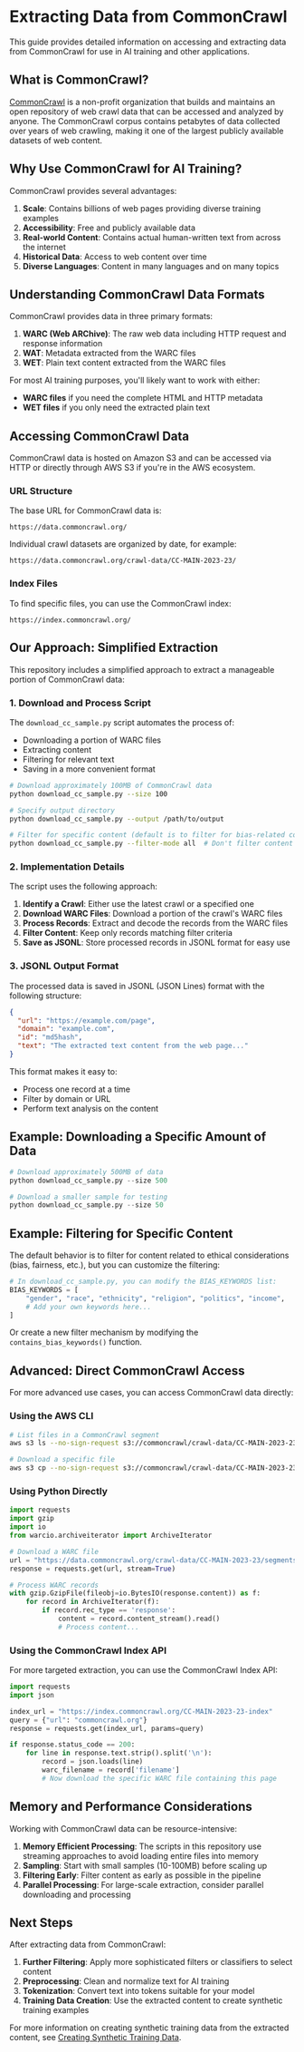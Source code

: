 # Extracting Data from CommonCrawl

This guide provides detailed information on accessing and extracting data from CommonCrawl for use in AI training and other applications.

## What is CommonCrawl?

[CommonCrawl](https://commoncrawl.org/) is a non-profit organization that builds and maintains an open repository of web crawl data that can be accessed and analyzed by anyone. The CommonCrawl corpus contains petabytes of data collected over years of web crawling, making it one of the largest publicly available datasets of web content.

## Why Use CommonCrawl for AI Training?

CommonCrawl provides several advantages:

1. **Scale**: Contains billions of web pages providing diverse training examples
2. **Accessibility**: Free and publicly available data
3. **Real-world Content**: Contains actual human-written text from across the internet
4. **Historical Data**: Access to web content over time
5. **Diverse Languages**: Content in many languages and on many topics

## Understanding CommonCrawl Data Formats

CommonCrawl provides data in three primary formats:

1. **WARC (Web ARChive)**: The raw web data including HTTP request and response information
2. **WAT**: Metadata extracted from the WARC files
3. **WET**: Plain text content extracted from the WARC files

For most AI training purposes, you'll likely want to work with either:
- **WARC files** if you need the complete HTML and HTTP metadata
- **WET files** if you only need the extracted plain text

## Accessing CommonCrawl Data

CommonCrawl data is hosted on Amazon S3 and can be accessed via HTTP or directly through AWS S3 if you're in the AWS ecosystem.

### URL Structure

The base URL for CommonCrawl data is:
```
https://data.commoncrawl.org/
```

Individual crawl datasets are organized by date, for example:
```
https://data.commoncrawl.org/crawl-data/CC-MAIN-2023-23/
```

### Index Files

To find specific files, you can use the CommonCrawl index:
```
https://index.commoncrawl.org/
```

## Our Approach: Simplified Extraction

This repository includes a simplified approach to extract a manageable portion of CommonCrawl data:

### 1. Download and Process Script

The `download_cc_sample.py` script automates the process of:
- Downloading a portion of WARC files
- Extracting content
- Filtering for relevant text
- Saving in a more convenient format

```bash
# Download approximately 100MB of CommonCrawl data
python download_cc_sample.py --size 100

# Specify output directory
python download_cc_sample.py --output /path/to/output

# Filter for specific content (default is to filter for bias-related content)
python download_cc_sample.py --filter-mode all  # Don't filter content
```

### 2. Implementation Details

The script uses the following approach:

1. **Identify a Crawl**: Either use the latest crawl or a specified one
2. **Download WARC Files**: Download a portion of the crawl's WARC files
3. **Process Records**: Extract and decode the records from the WARC files
4. **Filter Content**: Keep only records matching filter criteria
5. **Save as JSONL**: Store processed records in JSONL format for easy use

### 3. JSONL Output Format

The processed data is saved in JSONL (JSON Lines) format with the following structure:

```json
{
  "url": "https://example.com/page",
  "domain": "example.com",
  "id": "md5hash",
  "text": "The extracted text content from the web page..."
}
```

This format makes it easy to:
- Process one record at a time
- Filter by domain or URL
- Perform text analysis on the content

## Example: Downloading a Specific Amount of Data

```python
# Download approximately 500MB of data
python download_cc_sample.py --size 500

# Download a smaller sample for testing
python download_cc_sample.py --size 50
```

## Example: Filtering for Specific Content

The default behavior is to filter for content related to ethical considerations (bias, fairness, etc.), but you can customize the filtering:

```python
# In download_cc_sample.py, you can modify the BIAS_KEYWORDS list:
BIAS_KEYWORDS = [
    "gender", "race", "ethnicity", "religion", "politics", "income", 
    # Add your own keywords here...
]
```

Or create a new filter mechanism by modifying the `contains_bias_keywords()` function.

## Advanced: Direct CommonCrawl Access

For more advanced use cases, you can access CommonCrawl data directly:

### Using the AWS CLI

```bash
# List files in a CommonCrawl segment
aws s3 ls --no-sign-request s3://commoncrawl/crawl-data/CC-MAIN-2023-23/segments/1685224643388.28/warc/

# Download a specific file
aws s3 cp --no-sign-request s3://commoncrawl/crawl-data/CC-MAIN-2023-23/segments/1685224643388.28/warc/CC-MAIN-20230528083433-20230528113433-00000.warc.gz local-file.warc.gz
```

### Using Python Directly

```python
import requests
import gzip
import io
from warcio.archiveiterator import ArchiveIterator

# Download a WARC file
url = "https://data.commoncrawl.org/crawl-data/CC-MAIN-2023-23/segments/1685224643388.28/warc/CC-MAIN-20230528083433-20230528113433-00000.warc.gz"
response = requests.get(url, stream=True)

# Process WARC records
with gzip.GzipFile(fileobj=io.BytesIO(response.content)) as f:
    for record in ArchiveIterator(f):
        if record.rec_type == 'response':
            content = record.content_stream().read()
            # Process content...
```

### Using the CommonCrawl Index API

For more targeted extraction, you can use the CommonCrawl Index API:

```python
import requests
import json

index_url = "https://index.commoncrawl.org/CC-MAIN-2023-23-index"
query = {"url": "commoncrawl.org"}
response = requests.get(index_url, params=query)

if response.status_code == 200:
    for line in response.text.strip().split('\n'):
        record = json.loads(line)
        warc_filename = record['filename']
        # Now download the specific WARC file containing this page
```

## Memory and Performance Considerations

Working with CommonCrawl data can be resource-intensive:

1. **Memory Efficient Processing**: The scripts in this repository use streaming approaches to avoid loading entire files into memory
2. **Sampling**: Start with small samples (10-100MB) before scaling up
3. **Filtering Early**: Filter content as early as possible in the pipeline
4. **Parallel Processing**: For large-scale extraction, consider parallel downloading and processing

## Next Steps

After extracting data from CommonCrawl:

1. **Further Filtering**: Apply more sophisticated filters or classifiers to select content
2. **Preprocessing**: Clean and normalize text for AI training
3. **Tokenization**: Convert text into tokens suitable for your model
4. **Training Data Creation**: Use the extracted content to create synthetic training examples

For more information on creating synthetic training data from the extracted content, see [Creating Synthetic Training Data](synthetic_training_data.md).